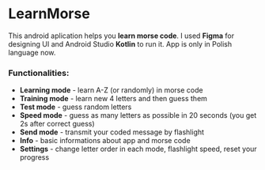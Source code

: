 # LearnMorse
This android aplication helps you **learn morse code**. I used **Figma** for designing UI and Android Studio **Kotlin** to run it. App is only in Polish language now.

### Functionalities:
 - **Learning mode** - learn A-Z (or randomly) in morse code
 - **Training mode** - learn new 4 letters and then guess them
 -  **Test mode** - guess random letters
 - **Speed mode** - guess as many letters as possible in 20 seconds (you get 2s after correct guess)
 - **Send mode** - transmit your coded message by flashlight
 - **Info** - basic informations about app and morse code
 - **Settings** - change letter order in each mode, flashlight speed, reset your progress
